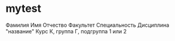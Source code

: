# mytest
Фамилия
Имя
Отчество
Факультет
Специальность
Дисциплина "название"
Курс К, группа Г, подгруппа 1 или 2